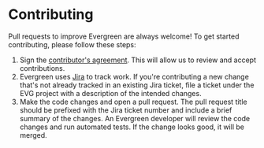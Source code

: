 # Contributing
Pull requests to improve Evergreen are always welcome! To get started contributing, please follow these steps:

1. Sign the [contributor's agreement](http://www.mongodb.com/contributor). This will allow us to review and accept
   contributions.
2. Evergreen uses [Jira](https://jira.mongodb.org/projects/EVG) to track work. If you're contributing a new change
   that's not already tracked in an existing Jira ticket, file a ticket under the EVG project with a description of the
   intended changes.
3. Make the code changes and open a pull request. The pull request title should be prefixed with the Jira ticket number
   and include a brief summary of the changes. An Evergreen developer will review the code changes and run automated
   tests. If the change looks good, it will be merged.
